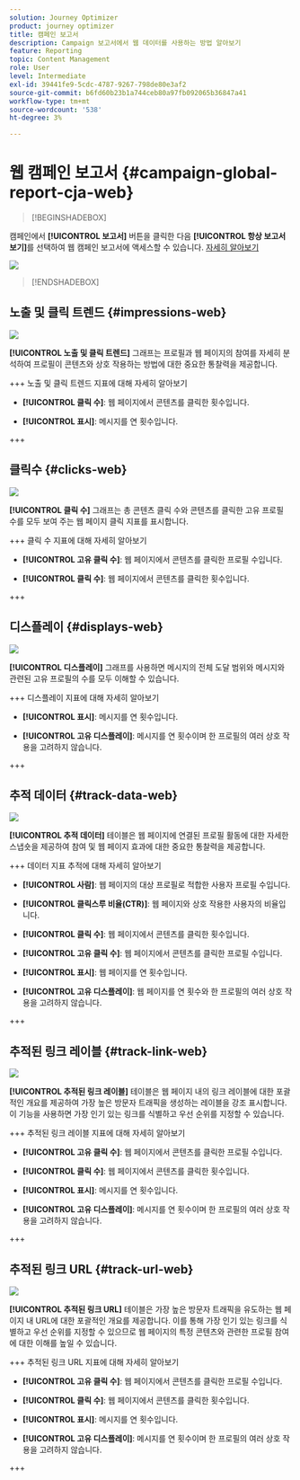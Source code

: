 ```yaml
---
solution: Journey Optimizer
product: journey optimizer
title: 캠페인 보고서
description: Campaign 보고서에서 웹 데이터를 사용하는 방법 알아보기
feature: Reporting
topic: Content Management
role: User
level: Intermediate
exl-id: 39441fe9-5cdc-4787-9267-798de80e3af2
source-git-commit: b6fd60b23b1a744ceb80a97fb092065b36847a41
workflow-type: tm+mt
source-wordcount: '538'
ht-degree: 3%

---
```


# 웹 캠페인 보고서 {#campaign-global-report-cja-web}

>[!BEGINSHADEBOX]

캠페인에서 **[!UICONTROL 보고서]** 버튼을 클릭한 다음 **[!UICONTROL 항상 보고서 보기]**&#x200B;를 선택하여 웹 캠페인 보고서에 액세스할 수 있습니다. [자세히 알아보기](report-gs-cja.md)

![](assets/report-access.png)

>[!ENDSHADEBOX]

## 노출 및 클릭 트렌드 {#impressions-web}

![](assets/cja-web-impression.png)

**[!UICONTROL 노출 및 클릭 트렌드]** 그래프는 프로필과 웹 페이지의 참여를 자세히 분석하여 프로필이 콘텐츠와 상호 작용하는 방법에 대한 중요한 통찰력을 제공합니다.

+++ 노출 및 클릭 트렌드 지표에 대해 자세히 알아보기

* **[!UICONTROL 클릭 수]**: 웹 페이지에서 콘텐츠를 클릭한 횟수입니다.

* **[!UICONTROL 표시]**: 메시지를 연 횟수입니다.

+++

## 클릭수 {#clicks-web}

![](assets/cja-web-clicks.png)

**[!UICONTROL 클릭 수]** 그래프는 총 콘텐츠 클릭 수와 콘텐츠를 클릭한 고유 프로필 수를 모두 보여 주는 웹 페이지 클릭 지표를 표시합니다.

+++ 클릭 수 지표에 대해 자세히 알아보기

* **[!UICONTROL 고유 클릭 수]**: 웹 페이지에서 콘텐츠를 클릭한 프로필 수입니다.

* **[!UICONTROL 클릭 수]**: 웹 페이지에서 콘텐츠를 클릭한 횟수입니다.

+++

## 디스플레이 {#displays-web}

![](assets/cja-web-displays.png)

**[!UICONTROL 디스플레이]** 그래프를 사용하면 메시지의 전체 도달 범위와 메시지와 관련된 고유 프로필의 수를 모두 이해할 수 있습니다.

+++ 디스플레이 지표에 대해 자세히 알아보기

* **[!UICONTROL 표시]**: 메시지를 연 횟수입니다.

* **[!UICONTROL 고유 디스플레이]**: 메시지를 연 횟수이며 한 프로필의 여러 상호 작용을 고려하지 않습니다.

+++


## 추적 데이터 {#track-data-web}

![](assets/cja-web-tracking-data.png)

**[!UICONTROL 추적 데이터]** 테이블은 웹 페이지에 연결된 프로필 활동에 대한 자세한 스냅숏을 제공하여 참여 및 웹 페이지 효과에 대한 중요한 통찰력을 제공합니다.

+++ 데이터 지표 추적에 대해 자세히 알아보기

* **[!UICONTROL 사람]**: 웹 페이지의 대상 프로필로 적합한 사용자 프로필 수입니다.

* **[!UICONTROL 클릭스루 비율(CTR)]**: 웹 페이지와 상호 작용한 사용자의 비율입니다.

* **[!UICONTROL 클릭 수]**: 웹 페이지에서 콘텐츠를 클릭한 횟수입니다.

* **[!UICONTROL 고유 클릭 수]**: 웹 페이지에서 콘텐츠를 클릭한 프로필 수입니다.

* **[!UICONTROL 표시]**: 웹 페이지를 연 횟수입니다.

* **[!UICONTROL 고유 디스플레이]**: 웹 페이지를 연 횟수와 한 프로필의 여러 상호 작용을 고려하지 않습니다.

+++

## 추적된 링크 레이블 {#track-link-web}

![](assets/cja-web-tracked-link-labels.png)

**[!UICONTROL 추적된 링크 레이블]** 테이블은 웹 페이지 내의 링크 레이블에 대한 포괄적인 개요를 제공하여 가장 높은 방문자 트래픽을 생성하는 레이블을 강조 표시합니다. 이 기능을 사용하면 가장 인기 있는 링크를 식별하고 우선 순위를 지정할 수 있습니다.

+++ 추적된 링크 레이블 지표에 대해 자세히 알아보기

* **[!UICONTROL 고유 클릭 수]**: 웹 페이지에서 콘텐츠를 클릭한 프로필 수입니다.

* **[!UICONTROL 클릭 수]**: 웹 페이지에서 콘텐츠를 클릭한 횟수입니다.

* **[!UICONTROL 표시]**: 메시지를 연 횟수입니다.

* **[!UICONTROL 고유 디스플레이]**: 메시지를 연 횟수이며 한 프로필의 여러 상호 작용을 고려하지 않습니다.

+++

## 추적된 링크 URL {#track-url-web}

![](assets/cja-web-tracked-link-urls.png)

**[!UICONTROL 추적된 링크 URL]** 테이블은 가장 높은 방문자 트래픽을 유도하는 웹 페이지 내 URL에 대한 포괄적인 개요를 제공합니다. 이를 통해 가장 인기 있는 링크를 식별하고 우선 순위를 지정할 수 있으므로 웹 페이지의 특정 콘텐츠와 관련한 프로필 참여에 대한 이해를 높일 수 있습니다.

+++ 추적된 링크 URL 지표에 대해 자세히 알아보기

* **[!UICONTROL 고유 클릭 수]**: 웹 페이지에서 콘텐츠를 클릭한 프로필 수입니다.

* **[!UICONTROL 클릭 수]**: 웹 페이지에서 콘텐츠를 클릭한 횟수입니다.

* **[!UICONTROL 표시]**: 메시지를 연 횟수입니다.

* **[!UICONTROL 고유 디스플레이]**: 메시지를 연 횟수이며 한 프로필의 여러 상호 작용을 고려하지 않습니다.

+++
